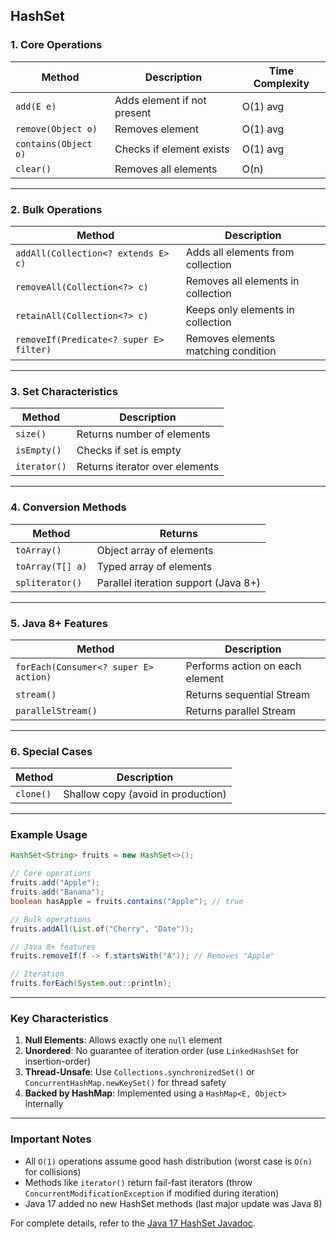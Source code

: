 HashSet
---

### **1. Core Operations**
| Method | Description | Time Complexity |
|--------|------------|-----------------|
| `add(E e)` | Adds element if not present | O(1) avg |
| `remove(Object o)` | Removes element | O(1) avg |
| `contains(Object o)` | Checks if element exists | O(1) avg |
| `clear()` | Removes all elements | O(n) |

---

### **2. Bulk Operations**
| Method | Description |
|--------|------------|
| `addAll(Collection<? extends E> c)` | Adds all elements from collection |
| `removeAll(Collection<?> c)` | Removes all elements in collection |
| `retainAll(Collection<?> c)` | Keeps only elements in collection |
| `removeIf(Predicate<? super E> filter)` | Removes elements matching condition |

---

### **3. Set Characteristics**
| Method | Description |
|--------|------------|
| `size()` | Returns number of elements |
| `isEmpty()` | Checks if set is empty |
| `iterator()` | Returns iterator over elements |

---

### **4. Conversion Methods**
| Method | Returns |
|--------|---------|
| `toArray()` | Object array of elements |
| `toArray(T[] a)` | Typed array of elements |
| `spliterator()` | Parallel iteration support (Java 8+) |

---

### **5. Java 8+ Features**
| Method | Description |
|--------|------------|
| `forEach(Consumer<? super E> action)` | Performs action on each element |
| `stream()` | Returns sequential Stream |
| `parallelStream()` | Returns parallel Stream |

---

### **6. Special Cases**
| Method | Description |
|--------|------------|
| `clone()` | Shallow copy (avoid in production) |

---

### **Example Usage**
```java
HashSet<String> fruits = new HashSet<>();

// Core operations
fruits.add("Apple");
fruits.add("Banana");
boolean hasApple = fruits.contains("Apple"); // true

// Bulk operations
fruits.addAll(List.of("Cherry", "Date"));

// Java 8+ features
fruits.removeIf(f -> f.startsWith("A")); // Removes "Apple"

// Iteration
fruits.forEach(System.out::println);
```

---

### **Key Characteristics**
1. **Null Elements**: Allows exactly one `null` element
2. **Unordered**: No guarantee of iteration order (use `LinkedHashSet` for insertion-order)
3. **Thread-Unsafe**: Use `Collections.synchronizedSet()` or `ConcurrentHashMap.newKeySet()` for thread safety
4. **Backed by HashMap**: Implemented using a `HashMap<E, Object>` internally

---

### **Important Notes**
- All `O(1)` operations assume good hash distribution (worst case is `O(n)` for collisions)
- Methods like `iterator()` return fail-fast iterators (throw `ConcurrentModificationException` if modified during iteration)
- Java 17 added no new HashSet methods (last major update was Java 8)

For complete details, refer to the [Java 17 HashSet Javadoc](https://docs.oracle.com/en/java/javase/17/docs/api/java.base/java/util/HashSet.html).
